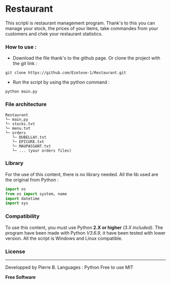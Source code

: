 # Restaurant


This scripti is restaurant management program. Thank's to this you can manage your stock, the prices of your items, take commandes from your customers and chek your restaurant statistics.

### How to use :
* Download the file thank's to the github page. Or clone the project with the git link :
```shell
git clone https://github.com/Ezotose-1/Restaurant.git
```

* Run the script by using the python command :
```shell
python main.py
```

### File architecture
```
Restaurant
└─ main.py
└─ stocks.txt
└─ menu.txt
└─ orders
   └─ DUBELLAY.txt
   └─ EPICURE.txt
   └─ MAUPASSANT.txt
   └─ ... (your orders files)
```

### Library
For the use of this content, there is no library needed. All the lib used are the original from Python : 
```python
import os
from os import system, name
import datetime
import sys
```


### Compatibility
To use this content, you must use Python **2.X or higher** *(3.X included)*.
The program have been made with Python *V3.6.9*, it have been tested with lower version.
All the script is Windows and Linux compatible.

   
### License
----
Developped by Pierre B.
Languages : Python
Free to use
MIT


**Free Software**
